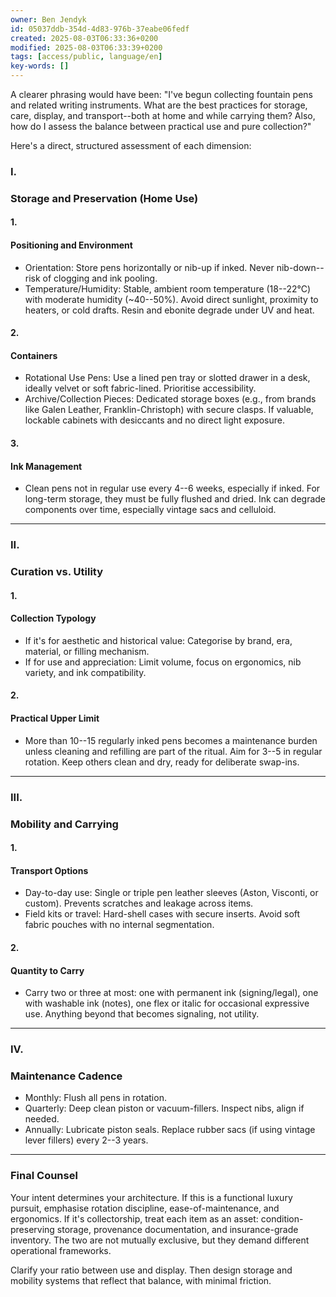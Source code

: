 ```yaml
---
owner: Ben Jendyk
id: 05037ddb-354d-4d83-976b-37eabe06fedf
created: 2025-08-03T06:33:36+0200
modified: 2025-08-03T06:33:39+0200
tags: [access/public, language/en]
key-words: []
---
```


A clearer phrasing would have been: "I've begun collecting fountain pens and related writing instruments. What are the best practices for storage, care, display, and transport--both at home and while carrying them? Also, how do I assess the balance between practical use and pure collection?"

  

Here's a direct, structured assessment of each dimension:

  

### I.

### Storage and Preservation (Home Use)

  

#### 1.

#### Positioning and Environment

- Orientation: Store pens horizontally or nib-up if inked. Never nib-down--risk of clogging and ink pooling.
- Temperature/Humidity: Stable, ambient room temperature (18--22°C) with moderate humidity (~40--50%). Avoid direct sunlight, proximity to heaters, or cold drafts. Resin and ebonite degrade under UV and heat.

  

#### 2.

#### Containers

- Rotational Use Pens: Use a lined pen tray or slotted drawer in a desk, ideally velvet or soft fabric-lined. Prioritise accessibility.
- Archive/Collection Pieces: Dedicated storage boxes (e.g., from brands like Galen Leather, Franklin-Christoph) with secure clasps. If valuable, lockable cabinets with desiccants and no direct light exposure.

  

#### 3.

#### Ink Management

- Clean pens not in regular use every 4--6 weeks, especially if inked. For long-term storage, they must be fully flushed and dried. Ink can degrade components over time, especially vintage sacs and celluloid.
* * *

### II.

### Curation vs. Utility

  

#### 1.

#### Collection Typology

- If it's for aesthetic and historical value: Categorise by brand, era, material, or filling mechanism.
- If for use and appreciation: Limit volume, focus on ergonomics, nib variety, and ink compatibility.

  

#### 2.

#### Practical Upper Limit

- More than 10--15 regularly inked pens becomes a maintenance burden unless cleaning and refilling are part of the ritual. Aim for 3--5 in regular rotation. Keep others clean and dry, ready for deliberate swap-ins.
* * *

### III.

### Mobility and Carrying

  

#### 1.

#### Transport Options

- Day-to-day use: Single or triple pen leather sleeves (Aston, Visconti, or custom). Prevents scratches and leakage across items.
- Field kits or travel: Hard-shell cases with secure inserts. Avoid soft fabric pouches with no internal segmentation.

  

#### 2.

#### Quantity to Carry

- Carry two or three at most: one with permanent ink (signing/legal), one with washable ink (notes), one flex or italic for occasional expressive use. Anything beyond that becomes signaling, not utility.
* * *

### IV.

### Maintenance Cadence

- Monthly: Flush all pens in rotation.
- Quarterly: Deep clean piston or vacuum-fillers. Inspect nibs, align if needed.
- Annually: Lubricate piston seals. Replace rubber sacs (if using vintage lever fillers) every 2--3 years.
* * *

### Final Counsel

  

Your intent determines your architecture. If this is a functional luxury pursuit, emphasise rotation discipline, ease-of-maintenance, and ergonomics. If it's collectorship, treat each item as an asset: condition-preserving storage, provenance documentation, and insurance-grade inventory. The two are not mutually exclusive, but they demand different operational frameworks.

  

Clarify your ratio between use and display. Then design storage and mobility systems that reflect that balance, with minimal friction.